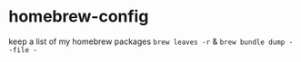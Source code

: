 # homebrew-config
keep a list of my homebrew packages
`brew leaves -r`
&
`brew bundle dump --file -`
